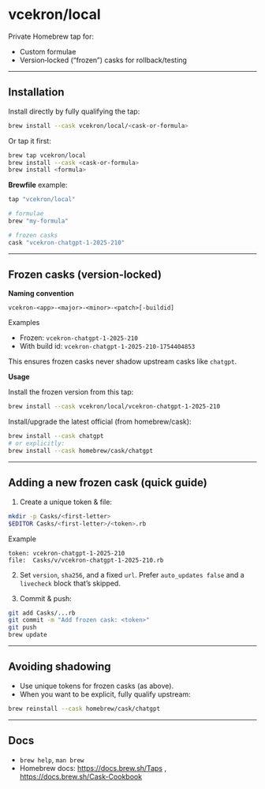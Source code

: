 # vcekron/local

Private Homebrew tap for:
- Custom formulae
- Version‑locked (“frozen”) casks for rollback/testing

---

## Installation

Install directly by fully qualifying the tap:

```bash
brew install --cask vcekron/local/<cask-or-formula>
```

Or tap it first:

```bash
brew tap vcekron/local
brew install --cask <cask-or-formula>
brew install <formula>
```

**Brewfile** example:

```ruby
tap "vcekron/local"

# formulae
brew "my-formula"

# frozen casks
cask "vcekron-chatgpt-1-2025-210"
```

---

## Frozen casks (version‑locked)

**Naming convention**

```
vcekron-<app>-<major>-<minor>-<patch>[-buildid]
```

Examples
- Frozen: `vcekron-chatgpt-1-2025-210`
- With build id: `vcekron-chatgpt-1-2025-210-1754404853`

This ensures frozen casks never shadow upstream casks like `chatgpt`.

**Usage**

Install the frozen version from this tap:
```bash
brew install --cask vcekron/local/vcekron-chatgpt-1-2025-210
```

Install/upgrade the latest official (from homebrew/cask):
```bash
brew install --cask chatgpt
# or explicitly:
brew install --cask homebrew/cask/chatgpt
```

---

## Adding a new frozen cask (quick guide)

1) Create a unique token & file:
```bash
mkdir -p Casks/<first-letter>
$EDITOR Casks/<first-letter>/<token>.rb
```
Example
```
token: vcekron-chatgpt-1-2025-210
file:  Casks/v/vcekron-chatgpt-1-2025-210.rb
```

2) Set `version`, `sha256`, and a fixed `url`. Prefer `auto_updates false` and a `livecheck` block that’s skipped.

3) Commit & push:
```bash
git add Casks/...rb
git commit -m "Add frozen cask: <token>"
git push
brew update
```

---

## Avoiding shadowing

- Use unique tokens for frozen casks (as above).
- When you want to be explicit, fully qualify upstream:
```bash
brew reinstall --cask homebrew/cask/chatgpt
```

---

## Docs

- `brew help`, `man brew`
- Homebrew docs: https://docs.brew.sh/Taps , https://docs.brew.sh/Cask-Cookbook
